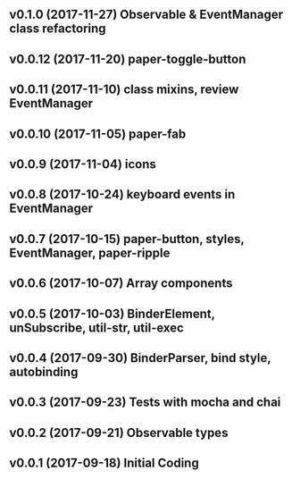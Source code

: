 ## v0.1.0  (2017-11-27) Observable & EventManager class refactoring
## v0.0.12 (2017-11-20) paper-toggle-button
## v0.0.11 (2017-11-10) class mixins, review EventManager
## v0.0.10 (2017-11-05) paper-fab
## v0.0.9  (2017-11-04) icons
## v0.0.8  (2017-10-24) keyboard events in EventManager
## v0.0.7  (2017-10-15) paper-button, styles, EventManager, paper-ripple
## v0.0.6  (2017-10-07) Array components
## v0.0.5  (2017-10-03) BinderElement, unSubscribe, util-str, util-exec
## v0.0.4  (2017-09-30) BinderParser, bind style, autobinding
## v0.0.3  (2017-09-23) Tests with mocha and chai
## v0.0.2  (2017-09-21) Observable types
## v0.0.1  (2017-09-18) Initial Coding
